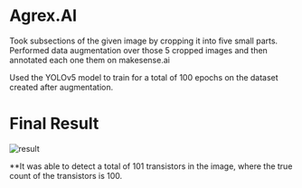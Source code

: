 # Agrex.AI

Took subsections of the given image by cropping it into five small parts.
Performed data augmentation over those 5 cropped images and then annotated each one them on makesense.ai

Used the YOLOv5 model to train for a total of 100 epochs on the dataset created after augmentation.

# Final Result
![result](https://user-images.githubusercontent.com/104379823/215133361-5ddaa3c3-4675-4f2c-aba2-dc8a4b020b9b.jpg)

**It was able to detect a total of 101 transistors in the image, where the true count of the transistors is 100.
